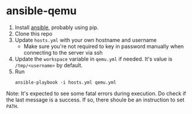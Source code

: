 # ansible-qemu

1. Install [ansible](https://docs.ansible.com/ansible/latest/installation_guide/intro_installation.html), probably using pip.
2. Clone this repo
3. Update `hosts.yml` with your own hostname and username
    - Make sure you're not required to key in password manually when connecting to the server via ssh
4. Update the `workspace` variable in `qemu.yml` if needed. It's value is `/tmp/<username>` by default.
4. Run 
    ```
    ansible-playbook -i hosts.yml qemu.yml
    ```

Note: It's expected to see some fatal errors during execution. Do check if the last message is a success. If so, there shoule be an instruction to set `PATH`.
